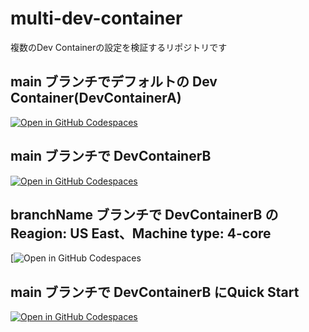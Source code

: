 # multi-dev-container
複数のDev Containerの設定を検証するリポジトリです

## main ブランチでデフォルトの Dev Container(DevContainerA)
[![Open in GitHub Codespaces](https://github.com/codespaces/badge.svg)](https://codespaces.new/Hideyasu-Ozawa/multi-dev-container)

## main ブランチで DevContainerB
[![Open in GitHub Codespaces](https://github.com/codespaces/badge.svg)](https://codespaces.new/Hideyasu-Ozawa/multi-dev-container?devcontainer_path=.devcontainer%2FDevContainerB%2Fdevcontainer.json)

## branchName ブランチで DevContainerB の Reagion: US East、Machine type: 4-core

[![Open in GitHub Codespaces](https://github.com/codespaces/new/Hideyasu-Ozawa/multi-dev-container?skip_quickstart=true&machine=standardLinux32gb&repo=934587189&ref=branchName&devcontainer_path=.devcontainer%2FDevContainerB%2Fdevcontainer.json&geo=UsEast)
## main ブランチで DevContainerB にQuick Start
[![Open in GitHub Codespaces](https://github.com/codespaces/badge.svg)](https://codespaces.new/Hideyasu-Ozawa/multi-dev-container?quickstart=1&devcontainer_path=.devcontainer%2FDevContainerB%2Fdevcontainer.json)
